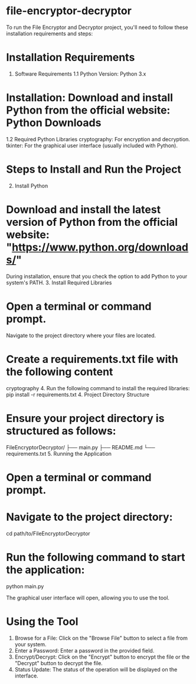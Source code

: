 # file-encryptor-decryptor
To run the File Encryptor and Decryptor project, you'll need to follow these installation requirements and steps:

# Installation Requirements
1. Software Requirements
1.1 Python
Version: Python 3.x
# Installation: Download and install Python from the official website: Python Downloads
1.2 Required Python Libraries
cryptography: For encryption and decryption.
tkinter: For the graphical user interface (usually included with Python).
# Steps to Install and Run the Project
2. Install Python
# Download and install the latest version of Python from the official website: "https://www.python.org/downloads/"
During installation, ensure that you check the option to add Python to your system's PATH.
3. Install Required Libraries
# Open a terminal or command prompt.
Navigate to the project directory where your files are located.
# Create a requirements.txt file with the following content
cryptography
4. Run the following command to install the required libraries:
pip install -r requirements.txt
4. Project Directory Structure
# Ensure your project directory is structured as follows:
FileEncryptorDecryptor/
├── main.py
├── README.md
└── requirements.txt
5. Running the Application
# Open a terminal or command prompt.
# Navigate to the project directory:
cd path/to/FileEncryptorDecryptor

# Run the following command to start the application:
python main.py

The graphical user interface will open, allowing you to use the tool.

# Using the Tool
1. Browse for a File: Click on the "Browse File" button to select a file from your system.
2. Enter a Password: Enter a password in the provided field.
3. Encrypt/Decrypt: Click on the "Encrypt" button to encrypt the file or the "Decrypt" button to decrypt the file.
4. Status Update: The status of the operation will be displayed on the interface.
